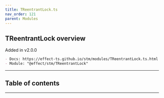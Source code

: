 ```yaml
---
title: TReentrantLock.ts
nav_order: 121
parent: Modules
---
```


## TReentrantLock overview

Added in v2.0.0

```md
- Docs: https://effect-ts.github.io/stm/modules/TReentrantLock.ts.html
- Module: "@effect/stm/TReentrantLock"
```

---

<h2 class="text-delta">Table of contents</h2>

---
